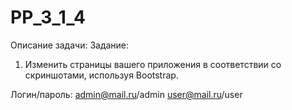 # PP_3_1_4
Описание задачи:
Задание:
1. Изменить страницы вашего приложения в соответствии со скриншотами, используя Bootstrap.

Логин/пароль: 
admin@mail.ru/admin
user@mail.ru/user

